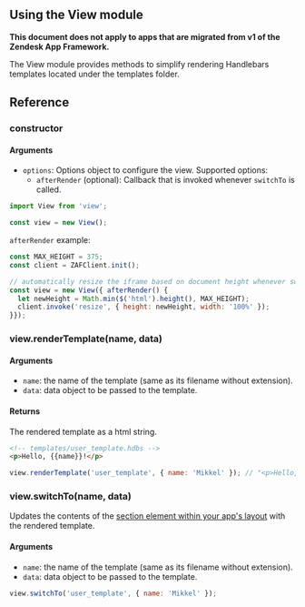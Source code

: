 ## Using the View module

**This document does not apply to apps that are migrated from v1 of the Zendesk
App Framework.**

The View module provides methods to simplify rendering Handlebars templates located under the templates folder.

## Reference

### constructor

#### Arguments

* `options`: Options object to configure the view. Supported options:
  - `afterRender` (optional): Callback that is invoked whenever `switchTo` is called.

```javascript
import View from 'view';

const view = new View();
```

`afterRender` example:

```javascript
const MAX_HEIGHT = 375;
const client = ZAFClient.init();

// automatically resize the iframe based on document height whenever switching the template
const view = new View({ afterRender() {
  let newHeight = Math.min($('html').height(), MAX_HEIGHT);
  client.invoke('resize', { height: newHeight, width: '100%' });
}});
```

### view.renderTemplate(name, data)

#### Arguments

* `name`: the name of the template (same as its filename without extension).
* `data`: data object to be passed to the template.

#### Returns
The rendered template as a html string.

```html
<!-- templates/user_template.hdbs -->
<p>Hello, {{name}}!</p>
```

```javascript
view.renderTemplate('user_template', { name: 'Mikkel' }); // "<p>Hello, Mikkel!</p>"
```

### view.switchTo(name, data)
Updates the contents of the [section element within your app's layout](https://github.com/zendesk/app_sentryms/blob/b991264bdf5973da22be4d58708987817f97af43/lib/templates/layout.hdbs#L11) with the rendered template.

#### Arguments

* `name`: the name of the template (same as its filename without extension).
* `data`: data object to be passed to the template.

```javascript
view.switchTo('user_template', { name: 'Mikkel' });
```
